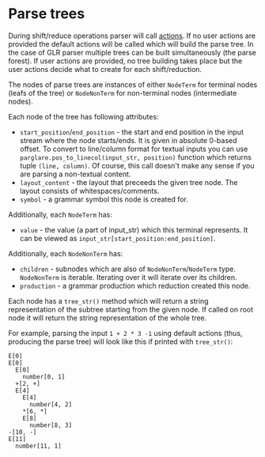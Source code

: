 # Parse trees

During shift/reduce operations parser will call [actions](./actions.md). If no
user actions are provided the default actions will be called which will build the
parse tree. In the case of GLR parser multiple trees can be built simultaneously
(the parse forest). If user actions are provided, no tree building takes place
but the user actions decide what to create for each shift/reduction.

The nodes of parse trees are instances of either `NodeTerm` for terminal nodes
(leafs of the tree) or `NodeNonTerm` for non-terminal nodes (intermediate
nodes).


Each node of the tree has following attributes:

- `start_position`/`end_position` - the start and end position in the input
  stream where the node starts/ends. It is given in absolute 0-based offset. To
  convert to line/column format for textual inputs you can use
  `parglare.pos_to_linecol(input_str, position)` function which returns tuple
  `(line, column)`. Of course, this call doesn't make any sense if you are
  parsing a non-textual content.
- `layout_content` - the layout that preceeds the given tree node. The layout
  consists of whitespaces/comments.
- `symbol` - a grammar symbol this node is created for.


Additionally, each `NodeTerm` has:

- `value` - the value (a part of input_str) which this terminal represents. It
  can be viewed as `input_str[start_position:end_position]`.

Additionally, each `NodeNonTerm` has:

- `children` - subnodes which are also of `NodeNonTerm`/`NodeTerm` type.
  `NodeNonTerm` is iterable. Iterating over it will iterate over its children.
- `production` - a grammar production which reduction created this node.

Each node has a `tree_str()` method which will return a string representation of
the subtree starting from the given node. If called on root node it will return
the string representation of the whole tree.

For example, parsing the input `1 + 2 * 3 -1` using default actions (thus,
producing the parse tree) will look like this if printed with `tree_str()`:

    E[0]
    E[0]
      E[0]
        number[0, 1]
      +[2, +]
      E[4]
        E[4]
          number[4, 2]
        *[6, *]
        E[8]
          number[8, 3]
    -[10, -]
    E[11]
      number[11, 1]
